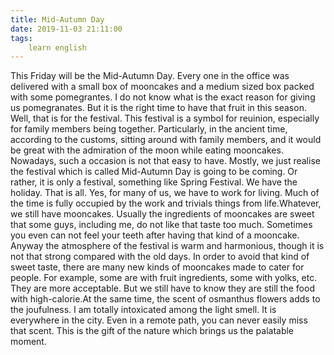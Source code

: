 ```yaml
---
title: Mid-Autumn Day
date: 2019-11-03 21:11:00
tags:
    learn english
---
```

This Friday will be the Mid-Autumn Day. Every one in the office was delivered with a small box of mooncakes and a medium sized box packed with some pomegrantes. I do not know what is the exact reason for giving us pomegranates. But it is the right time to have that fruit in this season. Well, that is for the festival. This festival is a symbol for reuinion, especially for family members being together. Particularly, in the ancient time, according to the customs, sitting around with family members, and it would be great with the admiration of the moon while eating mooncakes. Nowadays, such a occasion is not that easy to have. Mostly, we just realise the festival which is called Mid-Autumn Day is going to be coming. Or rather, it is only a festival, something like Spring Festival. We have the holiday. That is all. Yes, for many of us, we have to work for living. Much of the time is fully occupied by the work and trivials things from life.Whatever, we still have mooncakes. Usually the ingredients of mooncakes are sweet that some guys, including me, do not like that taste too much. Sometimes you even can not feel your teeth after having that kind of a mooncake. Anyway the atmosphere of the festival is warm and harmonious, though it is not that strong compared with the old days. In order to avoid that kind of sweet taste, there are many new kinds of mooncakes made to cater for people. For example, some are with fruit ingredients, some with yolks, etc. They are more acceptable. But we still have to know they are still the food with high-calorie.At the same time, the scent of osmanthus flowers adds to the joufulness. I am totally intoxicated among the light smell. It is everywhere in the city. Even in a remote path, you can never easily miss that scent. This is the gift of the nature which brings us the palatable moment.